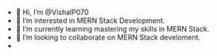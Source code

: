 - 👋 Hi, I’m @VishalP070
- 👀 I’m interested in  MERN Stack Development.
- 🌱 I’m currently learning mastering my skills in MERN Stack.
- 💞️ I’m looking to collaborate on MERN Stack develoment.
-

<!---
VishalP070/VishalP070 is a ✨ special ✨ repository because its `README.md` (this file) appears on your GitHub profile.
You can click the Preview link to take a look at your changes.
--->
